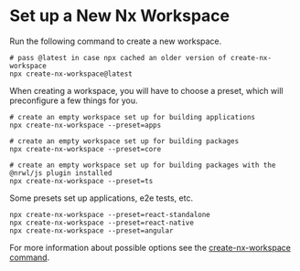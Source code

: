 # Set up a New Nx Workspace

Run the following command to create a new workspace.

```shell
# pass @latest in case npx cached an older version of create-nx-workspace
npx create-nx-workspace@latest
```

When creating a workspace, you will have to choose a preset, which will preconfigure a few things for you.

```shell
# create an empty workspace set up for building applications
npx create-nx-workspace --preset=apps

# create an empty workspace set up for building packages
npx create-nx-workspace --preset=core

# create an empty workspace set up for building packages with the @nrwl/js plugin installed
npx create-nx-workspace --preset=ts
```

Some presets set up applications, e2e tests, etc.

```shell
npx create-nx-workspace --preset=react-standalone
npx create-nx-workspace --preset=react-native
npx create-nx-workspace --preset=angular
```

For more information about possible options see the [create-nx-workspace command](/packages/nx/documents/create-nx-workspace).
